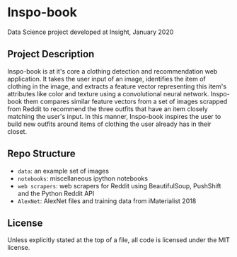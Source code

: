 # Inspo-book
Data Science project developed at Insight, January 2020

## Project Description
Inspo-book is at it's core a clothing detection and recommendation web application. It takes the user input of an image, 
identifies the item of clothing in the image, and extracts a feature vector representing this item's attributes like 
color and texture using a convolutional neural network. Inspo-book them compares similar feature vectors from a set of 
images scrapped from Reddit to recommend the three outfits that have an item closely matching the user's input. In this manner, 
Inspo-book inspires the user to build new outfits around items of clothing the user already has in their closet. 



## Repo Structure

+ `data`: an example set of images
+ `notebooks`: miscellaneous ipython notebooks
+ `web scrapers`: web scrapers for Reddit using BeautifulSoup, PushShift and the Python Reddit API
+ `AlexNet`: AlexNet files and training data from iMaterialist 2018

## License
Unless explicitly stated at the top of a file, all code is licensed under the MIT license.
